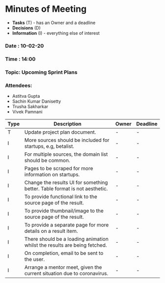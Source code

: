 # Minutes of Meeting
* **Tasks** (T) - has an Owner and a deadline
* **Decisions** (D)
* **Information** (I) - everything else of interest

### Date : 10-02-20
### Time : 14:00
### Topic: Upcoming Sprint Plans
### Attendees: 
* Astitva Gupta
* Sachin Kumar Danisetty
* Trusha Sakharkar
* Vivek Pamnani

Type | Description | Owner | Deadline
---- | ----------- | ----- | --------
T | Update project plan document. | - | -
I | More sources should be included for startups, e.g, betalist. | - | -
I | For multiple sources, the domain list should be common. | - | -
I | Pages to be scraped for more information on startups. | - | -
I | Change the results UI for something better. Table format is not aesthetic. | - | -
I | To provide functional link to the source page of the result. | - | -
I | To provide thumbnail/image to the source page of the result. | - | -
I | To provide a separate page for more details on a result item. | - | -
I | There should be a loading animation whilst the results are being fetched. | - | -
I | On completion, email to be sent to the user. | - | -
I | Arrange a mentor meet, given the current situation due to coronavirus. | - | -
